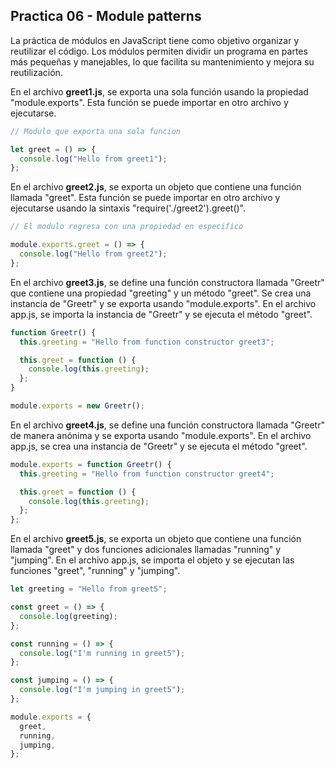
## Practica 06 - Module patterns

La práctica de módulos en JavaScript tiene como objetivo organizar y reutilizar el código. Los módulos permiten dividir un programa en partes más pequeñas y manejables, lo que facilita su mantenimiento y mejora su reutilización.

En el archivo **greet1.js**, se exporta una sola función usando la propiedad "module.exports". Esta función se puede importar en otro archivo y ejecutarse.
```js
// Modulo que exporta una sola funcion

let greet = () => {
  console.log("Hello from greet1");
};
```

En el archivo **greet2.js**, se exporta un objeto que contiene una función llamada "greet". Esta función se puede importar en otro archivo y ejecutarse usando la sintaxis "require('./greet2').greet()".
```js
// El modulo regresa con una propiedad en especifico

module.exports.greet = () => {
  console.log("Hello from greet2");
};
```

En el archivo **greet3.js**, se define una función constructora llamada "Greetr" que contiene una propiedad "greeting" y un método "greet". Se crea una instancia de "Greetr" y se exporta usando "module.exports". En el archivo app.js, se importa la instancia de "Greetr" y se ejecuta el método "greet".
```js
function Greetr() {
  this.greeting = "Hello from function constructor greet3";

  this.greet = function () {
    console.log(this.greeting);
  };
}

module.exports = new Greetr();
```

En el archivo **greet4.js**, se define una función constructora llamada "Greetr" de manera anónima y se exporta usando "module.exports". En el archivo app.js, se crea una instancia de "Greetr" y se ejecuta el método "greet".
```js
module.exports = function Greetr() {
  this.greeting = "Hello from function constructor greet4";

  this.greet = function () {
    console.log(this.greeting);
  };
};
```

En el archivo **greet5.js**, se exporta un objeto que contiene una función llamada "greet" y dos funciones adicionales llamadas "running" y "jumping". En el archivo app.js, se importa el objeto y se ejecutan las funciones "greet", "running" y "jumping".

```js
let greeting = "Hello from greet5";

const greet = () => {
  console.log(greeting);
};

const running = () => {
  console.log("I'm running in greet5");
};

const jumping = () => {
  console.log("I'm jumping in greet5");
};

module.exports = {
  greet,
  running,
  jumping,
};
```